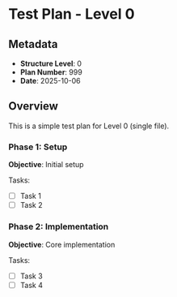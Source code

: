 # Test Plan - Level 0

## Metadata
- **Structure Level**: 0
- **Plan Number**: 999
- **Date**: 2025-10-06

## Overview
This is a simple test plan for Level 0 (single file).

### Phase 1: Setup
**Objective**: Initial setup

Tasks:
- [ ] Task 1
- [ ] Task 2

### Phase 2: Implementation
**Objective**: Core implementation

Tasks:
- [ ] Task 3
- [ ] Task 4
